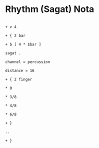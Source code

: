 # Rhythm (Sagat) Nota

```scenario oscilla

+ v 4

+ { 2 bar

+ b [ 4 * $bar ]

sagat .

channel = percussion

distance = 16

+ { 2 finger

* 0

* 3/8

* 4/8

* 6/8

+ }

..

+ }

```
